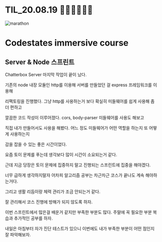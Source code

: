 # TIL_20.08.19 🏃🏽‍♂️🏃🏽‍♂️

<img src="https://media.vlpt.us/images/kdo0129/post/29ca955c-708b-4ed6-8e6d-8384dd9bc755/marathon-3753907_960_720.jpg" alt="marathon" />

# Codestates immersive course

## Server & Node 스프린트

Chatterbox Server 마지막 작업이 끝이 났다.

기존의 node 내장 모듈인 http를 이용해 서버를 만들었던 걸 express 프레임워크를 이용해

리팩토링을 진행했다. 그냥 http를 사용하는거 보다 확실히 미들웨어를 쉽게 사용해 좀 더 편하고

깔끔한 코드 작성이 이루어졌다. cors, body-parser 미들웨어를 사용도 해보고

직접 내가 만들어서도 사용을 해봤다. 어느 정도 미들웨어가 어떤 역할을 하는지 또 어떻게 사용하는지

감을 잡을 수 있는 좋은 시간이었다.

요즘 토이 문제를 푸는데 생각보다 많이 시간이 소요되는거 같다.

근데 지금 당장은 토이 문제에 집중하지 말고 진행되는 스프린트에 집중을 해야겠다.

너무 급하게 생각하지말자 어차피 알고리즘 공부는 차근차근 코스가 끝나도 계속 해야하는거다.

그리고 생활 리듬이랑 체력 관리가 조금 안되는거 같다.

잘 관리해서 코스 진행에 방해가 되지 않도록 하자.

이번 스프린트에서 많은걸 배운거 같지만 부족한 부분도 많다. 주말에 꼭 필요한 부분 복습과 추가적인 공부를 하자.

내일은 아침부터 자가 진단 테스트가 있으니 이번에도 내가 부족한 부분이 어떤 점인지 잘 파악해보자.
